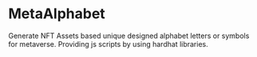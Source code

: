 # MetaAlphabet
Generate NFT Assets based unique designed alphabet letters or symbols for metaverse.
Providing js scripts by using hardhat libraries.
